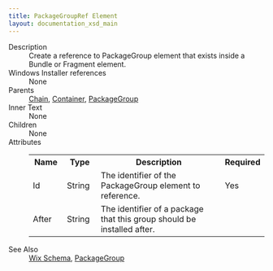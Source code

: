 ```yaml
---
title: PackageGroupRef Element
layout: documentation_xsd_main
---
```

<dl>
  <dt>Description</dt>
  <dd>Create a reference to PackageGroup element that exists inside a Bundle or Fragment element.</dd>
  <dt>Windows Installer references</dt>
  <dd>None</dd>
  <dt>Parents</dt>
  <dd>
    <a href="../wix/chain">Chain</a>, <a href="../wix/container">Container</a>, <a href="../wix/packagegroup">PackageGroup</a></dd>
  <dt>Inner Text</dt>
  <dd>None</dd>
  <dt>Children</dt>
  <dd>None</dd>
  <dt>Attributes</dt>
  <dd>
    <table cellspacing="0" cellpadding="0" class="schema">
      <tr>
        <th width="15%">Name</th>
        <th width="15%">Type</th>
        <th width="65%">Description</th>
        <th width="15%">Required</th>
      </tr>
      <tr>
        <td>Id</td>
        <td>String</td>
        <td>The identifier of the PackageGroup element to reference.</td>
        <td>Yes</td>
      </tr>
      <tr>
        <td>After</td>
        <td>String</td>
        <td>The identifier of a package that this group should be installed after.</td>
        <td>&nbsp;</td>
      </tr>
    </table>
  </dd>
  <dt>See Also</dt>
  <dd>
    <a href="../wix">Wix Schema</a>, <a href="../wix/packagegroup">PackageGroup</a></dd>
</dl>
